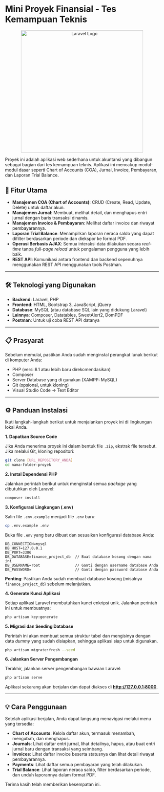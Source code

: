 # Mini Proyek Finansial - Tes Kemampuan Teknis

<p align="center"><a href="https://laravel.com" target="_blank"><img src="https://raw.githubusercontent.com/laravel/art/master/logo-lockup/5%20SVG/2%20CMYK/1%20Full%20Color/laravel-logolockup-cmyk-red.svg" width="400" alt="Laravel Logo"></a></p>

Proyek ini adalah aplikasi web sederhana untuk akuntansi yang dibangun sebagai bagian dari tes kemampuan teknis. Aplikasi ini mencakup modul-modul dasar seperti Chart of Accounts (COA), Jurnal, Invoice, Pembayaran, dan Laporan Trial Balance.

## 🚀 Fitur Utama

- **Manajemen COA (Chart of Accounts)**: CRUD (Create, Read, Update, Delete) untuk daftar akun.
- **Manajemen Jurnal**: Membuat, melihat detail, dan menghapus entri jurnal dengan baris transaksi dinamis.
- **Manajemen Invoice & Pembayaran**: Melihat daftar invoice dan riwayat pembayarannya.
- **Laporan Trial Balance**: Menampilkan laporan neraca saldo yang dapat difilter berdasarkan periode dan diekspor ke format PDF.
- **Operasi Berbasis AJAX**: Semua interaksi data dilakukan secara *real-time* tanpa *full-page reload* untuk pengalaman pengguna yang lebih baik.
- **REST API**: Komunikasi antara frontend dan backend sepenuhnya menggunakan REST API menggunakan tools Postman.

---

## 🛠️ Teknologi yang Digunakan

- **Backend**: Laravel, PHP
- **Frontend**: HTML, Bootstrap 3, JavaScript, jQuery
- **Database**: MySQL (atau database SQL lain yang didukung Laravel)
- **Lainnya**: Composer, Datatables, SweetAlert2, DomPDF
- **Postman**: Untuk uji coba REST API datanya

---

## 📋 Prasyarat

Sebelum memulai, pastikan Anda sudah menginstal perangkat lunak berikut di komputer Anda:
- PHP (versi 8.1 atau lebih baru direkomendasikan)
- Composer
- Server Database yang di gunakan (XAMPP: MySQL)
- Git (opsional, untuk kloning)
- Visual Studio Code -> Text Editor

---

## ⚙️ Panduan Instalasi

Ikuti langkah-langkah berikut untuk menjalankan proyek ini di lingkungan lokal Anda.

**1. Dapatkan Source Code**

   Jika Anda menerima proyek ini dalam bentuk file `.zip`, ekstrak file tersebut. Jika melalui Git, kloning repositori:
   ```bash
   git clone [URL_REPOSITORY_ANDA]
   cd nama-folder-proyek
   ```

**2. Instal Dependensi PHP**

   Jalankan perintah berikut untuk menginstal semua *package* yang dibutuhkan oleh Laravel:
   ```bash
   composer install
   ```

**3. Konfigurasi Lingkungan (.env)**

   Salin file `.env.example` menjadi file `.env` baru:
   ```bash
   cp .env.example .env
   ```
   Buka file `.env` yang baru dibuat dan sesuaikan konfigurasi database Anda:
   ```
   DB_CONNECTION=mysql
   DB_HOST=127.0.0.1
   DB_PORT=3306
   DB_DATABASE=finance_project_db  // Buat database kosong dengan nama ini
   DB_USERNAME=root                // Ganti dengan username database Anda
   DB_PASSWORD=                    // Ganti dengan password database Anda
   ```
   **Penting**: Pastikan Anda sudah membuat database kosong (misalnya `finance_project_db`) sebelum melanjutkan.

**4. Generate Kunci Aplikasi**

   Setiap aplikasi Laravel membutuhkan kunci enkripsi unik. Jalankan perintah ini untuk membuatnya:
   ```bash
   php artisan key:generate
   ```

**5. Migrasi dan Seeding Database**

   Perintah ini akan membuat semua struktur tabel dan mengisinya dengan data *dummy* yang sudah disiapkan, sehingga aplikasi siap untuk digunakan.
   ```bash
   php artisan migrate:fresh --seed
   ```

**6. Jalankan Server Pengembangan**

   Terakhir, jalankan server pengembangan bawaan Laravel:
   ```bash
   php artisan serve
   ```
   Aplikasi sekarang akan berjalan dan dapat diakses di **http://127.0.0.1:8000**.

---

## 💡 Cara Penggunaan

Setelah aplikasi berjalan, Anda dapat langsung menavigasi melalui menu yang tersedia:
- **Chart of Accounts**: Kelola daftar akun, termasuk menambah, mengubah, dan menghapus.
- **Journals**: Lihat daftar entri jurnal, lihat detailnya, hapus, atau buat entri jurnal baru dengan transaksi yang seimbang.
- **Invoices**: Lihat daftar invoice beserta statusnya dan lihat detail riwayat pembayarannya.
- **Payments**: Lihat daftar semua pembayaran yang telah dilakukan.
- **Trial Balance**: Lihat laporan neraca saldo, filter berdasarkan periode, dan unduh laporannya dalam format PDF.

Terima kasih telah memberikan kesempatan ini.